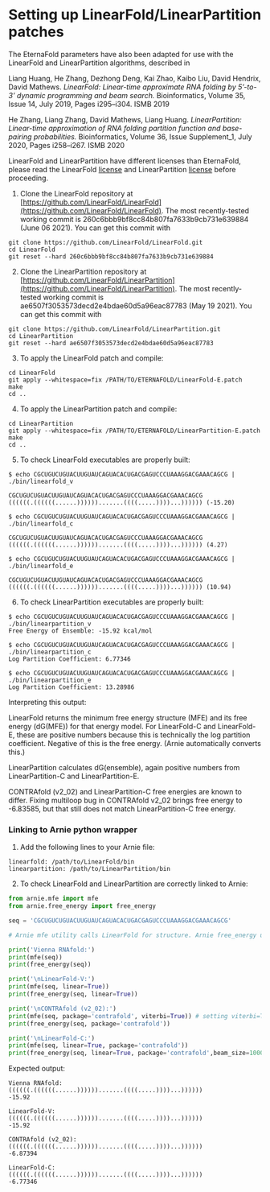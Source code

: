 # Setting up LinearFold/LinearPartition patches

The EternaFold parameters have also been adapted for use with the LinearFold and LinearPartition algorithms, described in


Liang Huang, He Zhang, Dezhong Deng, Kai Zhao, Kaibo Liu, David Hendrix, David Mathews. *LinearFold: Linear-time approximate RNA folding by 5’-to-3’ dynamic programming and beam search.* Bioinformatics, Volume 35, Issue 14, July 2019, Pages i295–i304. ISMB 2019

He Zhang, Liang Zhang, David Mathews, Liang Huang. *LinearPartition: Linear-time approximation of RNA folding partition function and base-pairing probabilities.* Bioinformatics, Volume 36, Issue Supplement_1, July 2020, Pages i258–i267. ISMB 2020

LinearFold and LinearPartition have different licenses than EternaFold, please read the LinearFold [license](https://github.com/LinearFold/LinearFold/blob/master/LICENSE) and LinearPartition [license](https://github.com/LinearFold/LinearPartition/blob/master/LICENSE) before proceeding.

1. Clone the LinearFold repository at [https://github.com/LinearFold/LinearFold](https://github.com/LinearFold/LinearFold). The most recently-tested working commit is 260c6bbb9bf8cc84b807fa7633b9cb731e639884 (June 06 2021). You can get this commit with

```
git clone https://github.com/LinearFold/LinearFold.git
cd LinearFold
git reset --hard 260c6bbb9bf8cc84b807fa7633b9cb731e639884
```

2. Clone the LinearPartition repository at [https://github.com/LinearFold/LinearPartition](https://github.com/LinearFold/LinearPartition). The most recently-tested working commit is ae6507f3053573decd2e4bdae60d5a96eac87783 (May 19 2021). You can get this commit with

```
git clone https://github.com/LinearFold/LinearPartition.git
cd LinearPartition
git reset --hard ae6507f3053573decd2e4bdae60d5a96eac87783
```

3. To apply the LinearFold patch and compile:

```
cd LinearFold
git apply --whitespace=fix /PATH/TO/ETERNAFOLD/LinearFold-E.patch
make
cd ..
```

4. To apply the LinearPartition patch and compile:

```
cd LinearPartition
git apply --whitespace=fix /PATH/TO/ETERNAFOLD/LinearPartition-E.patch
make
cd ..
```

5. To check LinearFold executables are properly built:

```
$ echo CGCUGUCUGUACUUGUAUCAGUACACUGACGAGUCCCUAAAGGACGAAACAGCG | ./bin/linearfold_v

CGCUGUCUGUACUUGUAUCAGUACACUGACGAGUCCCUAAAGGACGAAACAGCG
((((((.((((((......)))))).......((((.....))))...)))))) (-15.20)

$ echo CGCUGUCUGUACUUGUAUCAGUACACUGACGAGUCCCUAAAGGACGAAACAGCG | ./bin/linearfold_c

CGCUGUCUGUACUUGUAUCAGUACACUGACGAGUCCCUAAAGGACGAAACAGCG
((((((.((((((......)))))).......((((.....))))...)))))) (4.27)

$ echo CGCUGUCUGUACUUGUAUCAGUACACUGACGAGUCCCUAAAGGACGAAACAGCG | ./bin/linearfold_e

CGCUGUCUGUACUUGUAUCAGUACACUGACGAGUCCCUAAAGGACGAAACAGCG
((((((.((((((......)))))).......((((.....))))...)))))) (10.94)
```

6. To check LinearPartition executables are properly built:

```
$ echo CGCUGUCUGUACUUGUAUCAGUACACUGACGAGUCCCUAAAGGACGAAACAGCG | ./bin/linearpartition_v
Free Energy of Ensemble: -15.92 kcal/mol

$ echo CGCUGUCUGUACUUGUAUCAGUACACUGACGAGUCCCUAAAGGACGAAACAGCG | ./bin/linearpartition_c
Log Partition Coefficient: 6.77346

$ echo CGCUGUCUGUACUUGUAUCAGUACACUGACGAGUCCCUAAAGGACGAAACAGCG | ./bin/linearpartition_e
Log Partition Coefficient: 13.28986
```

Interpreting this output:

LinearFold returns the minimum free energy structure (MFE) and its free energy (dG(MFE)) for that energy model. For LinearFold-C and LinearFold-E, these are positive numbers because this is technically the log partition coefficient. Negative of this is the free energy. (Arnie automatically converts this.)

LinearPartition calculates dG(ensemble), again positive numbers from LinearPartition-C and LinearPartition-E.

CONTRAfold (v2_02) and LinearPartition-C free energies are known to differ. Fixing multiloop bug in CONTRAfold v2_02 brings free energy to -6.83585, but that still does not match LinearPartition-C free energy.

### Linking to Arnie python wrapper

1. Add the following lines to your Arnie file:

```
linearfold: /path/to/LinearFold/bin
linearpartition: /path/to/LinearPartition/bin
```

2. To check LinearFold and LinearPartition are correctly linked to Arnie:

```python
from arnie.mfe import mfe
from arnie.free_energy import free_energy

seq = 'CGCUGUCUGUACUUGUAUCAGUACACUGACGAGUCCCUAAAGGACGAAACAGCG'

# Arnie mfe utility calls LinearFold for structure. Arnie free_energy utility calls LinearPartition for free energy.

print('Vienna RNAfold:')
print(mfe(seq))
print(free_energy(seq))

print('\nLinearFold-V:')
print(mfe(seq, linear=True))
print(free_energy(seq, linear=True))

print('\nCONTRAfold (v2_02):')
print(mfe(seq, package='contrafold', viterbi=True)) # setting viterbi=True because CONTRAfold default is MEA structure, not MFE structure
print(free_energy(seq, package='contrafold'))

print('\nLinearFold-C:')
print(mfe(seq, linear=True, package='contrafold'))
print(free_energy(seq, linear=True, package='contrafold',beam_size=100000000))
```

Expected output:

```
Vienna RNAfold:
((((((.((((((......)))))).......((((.....))))...))))))
-15.92

LinearFold-V:
((((((.((((((......)))))).......((((.....))))...))))))
-15.92

CONTRAfold (v2_02):
((((((.((((((......)))))).......((((.....))))...))))))
-6.87394

LinearFold-C:
((((((.((((((......)))))).......((((.....))))...))))))
-6.77346
```

